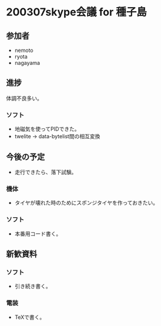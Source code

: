 # 200307skype会議 for 種子島
## 参加者
* nemoto
* ryota
* nagayama

## 進捗
体調不良多い。

### ソフト
* 地磁気を使ってPIDできた。
* twelite -> data-bytelist間の相互変換

## 今後の予定
* 走行できたら、落下試験。

### 機体
* タイヤが壊れた時のためにスポンジタイヤを作っておきたい。

### ソフト
* 本番用コード書く。

## 新歓資料

### ソフト
* 引き続き書く。

### 電装
* TeXで書く。